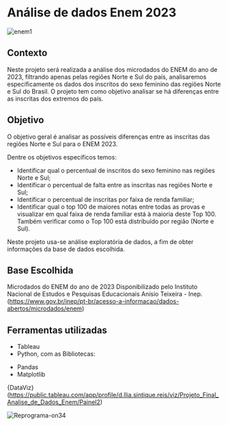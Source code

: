 # Análise de dados Enem 2023   
![enem1](https://github.com/user-attachments/assets/0f22035f-d723-4833-9b95-4016bb4b3217)

## Contexto
Neste projeto será realizada a análise dos microdados do ENEM do ano de 2023, filtrando apenas pelas regiões Norte e Sul do país, analisaremos especificamente os dados dos inscritos  do sexo feminino das regiões Norte e Sul do Brasil. O projeto tem como objetivo analisar se há diferenças entre as inscritas dos extremos do país. 

## Objetivo
O objetivo geral é analisar as possíveis diferenças entre as inscritas das regiões Norte e Sul para o ENEM 2023.

Dentre os objetivos específicos temos: 
* Identificar qual o percentual de inscritos do sexo feminino nas regiões Norte e Sul; 
* Identificar o percentual de falta entre as inscritas nas regiões Norte e Sul; 
* Identificar o percentual de inscritas por faixa de renda familiar;
* Identificar qual o top 100 de maiores notas entre todas as provas e visualizar em qual faixa de renda familiar está à maioria deste Top 100. Também verificar como o Top 100 está distribuído por região (Norte e Sul).

Neste projeto usa-se análise exploratória de dados, a fim de obter informações da base de dados escolhida.
 
## Base Escolhida
Microdados do ENEM do ano de 2023 
Disponibilizado pelo Instituto Nacional de Estudos e Pesquisas Educacionais Anísio Teixeira - Inep. 
(https://www.gov.br/inep/pt-br/acesso-a-informacao/dados-abertos/microdados/enem)

## Ferramentas utilizadas 
* Tableau
* Python, com as Bibliotecas:
- Pandas
- Matplotlib

{DataViz}(https://public.tableau.com/app/profile/d.llia.sintique.reis/viz/Projeto_Final_Analise_de_Dados_Enem/Painel2)


![Reprograma-on34](https://github.com/user-attachments/assets/3942ca3d-6735-430c-aa05-5b540bea2863)
